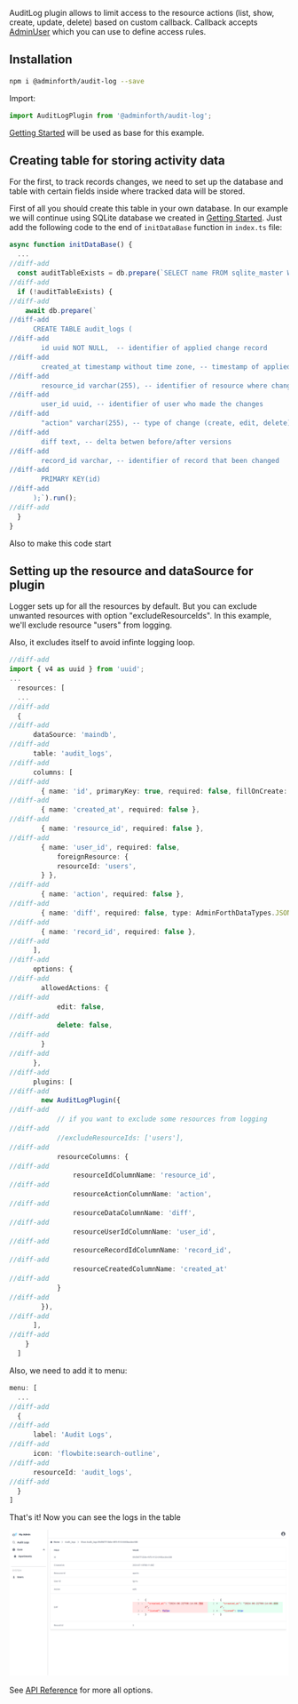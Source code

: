 
AuditLog plugin allows to limit access to the resource actions (list, show, create, update, delete) based on custom callback.
Callback accepts [AdminUser](/docs/api/types/AdminForthConfig/type-aliases/AdminUser/) which you can use to define access rules.


## Installation


```bash
npm i @adminforth/audit-log --save
```

Import:

```ts title='./index.ts'
import AuditLogPlugin from '@adminforth/audit-log';
```

[Getting Started](<../001-gettingStarted.md>) will be used as base for this example.


## Creating table for storing activity data
For the first, to track records changes, we need to set up the database and table with certain fields inside where tracked data will be stored.

First of all you should create this table in your own database. In our example we will continue using SQLite database we created
in [Getting Started](<../001-gettingStarted.md>). Just add the following code to the end of `initDataBase` function in `index.ts` file:

```ts title='./index.ts'
async function initDataBase() {
  ...
//diff-add
  const auditTableExists = db.prepare(`SELECT name FROM sqlite_master WHERE type='table' AND name='audit_logs';`).get();
//diff-add
  if (!auditTableExists) {
//diff-add
    await db.prepare(`
//diff-add
      CREATE TABLE audit_logs (
//diff-add
        id uuid NOT NULL,  -- identifier of applied change record 
//diff-add
        created_at timestamp without time zone, -- timestamp of applied change
//diff-add
        resource_id varchar(255), -- identifier of resource where change were applied
//diff-add
        user_id uuid, -- identifier of user who made the changes
//diff-add
        "action" varchar(255), -- type of change (create, edit, delete)
//diff-add
        diff text, -- delta betwen before/after versions
//diff-add
        record_id varchar, -- identifier of record that been changed
//diff-add
        PRIMARY KEY(id)
//diff-add
      );`).run();
//diff-add
  }
}
```

Also to make this code start 

## Setting up the resource and dataSource for plugin
Logger sets up for all the resources by default. But you can exclude unwanted resources with option "excludeResourceIds". In this example, we'll exclude resource "users" from logging.

Also, it excludes itself to avoid infinte logging loop.

```ts title='./index.ts'
//diff-add
import { v4 as uuid } from 'uuid';
...
  resources: [
  ...
//diff-add
  {
//diff-add
      dataSource: 'maindb', 
//diff-add
      table: 'audit_logs',
//diff-add
      columns: [
//diff-add
        { name: 'id', primaryKey: true, required: false, fillOnCreate: ({initialRecord}: any) => uuid() },
//diff-add
        { name: 'created_at', required: false },
//diff-add
        { name: 'resource_id', required: false },
//diff-add
        { name: 'user_id', required: false, 
            foreignResource: {
            resourceId: 'users',
        } },
//diff-add
        { name: 'action', required: false },
//diff-add
        { name: 'diff', required: false, type: AdminForthDataTypes.JSON, showIn: ['show'] },
//diff-add
        { name: 'record_id', required: false },
//diff-add
      ],
//diff-add
      options: {
//diff-add
        allowedActions: {
//diff-add
            edit: false,
//diff-add
            delete: false,
//diff-add
        }
//diff-add
      },
//diff-add
      plugins: [
//diff-add
        new AuditLogPlugin({
//diff-add
            // if you want to exclude some resources from logging
//diff-add
            //excludeResourceIds: ['users'],
//diff-add
            resourceColumns: {
//diff-add
                resourceIdColumnName: 'resource_id',
//diff-add
                resourceActionColumnName: 'action',
//diff-add
                resourceDataColumnName: 'diff',
//diff-add
                resourceUserIdColumnName: 'user_id',
//diff-add
                resourceRecordIdColumnName: 'record_id',
//diff-add
                resourceCreatedColumnName: 'created_at'
//diff-add
            }
//diff-add
        }),
//diff-add
      ],
//diff-add
    }
  ]
```

Also, we need to add it to menu:
```ts
menu: [
  ...
//diff-add
  {
//diff-add
      label: 'Audit Logs',
//diff-add
      icon: 'flowbite:search-outline',
//diff-add
      resourceId: 'audit_logs',
//diff-add
  }
]
```

That's it! Now you can see the logs in the table 

![alt text](AuditLog.png)

See [API Reference](/docs/api/plugins/audit-log/types/type-aliases/PluginOptions.md) for more all options.
